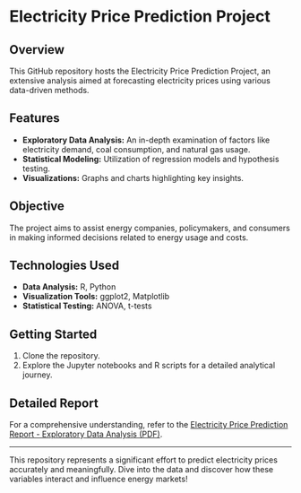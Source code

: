 # Electricity Price Prediction Project

## Overview
This GitHub repository hosts the Electricity Price Prediction Project, an extensive analysis aimed at forecasting electricity prices using various data-driven methods.

## Features
- **Exploratory Data Analysis:** An in-depth examination of factors like electricity demand, coal consumption, and natural gas usage.
- **Statistical Modeling:** Utilization of regression models and hypothesis testing.
- **Visualizations:** Graphs and charts highlighting key insights.

## Objective
The project aims to assist energy companies, policymakers, and consumers in making informed decisions related to energy usage and costs.

## Technologies Used
- **Data Analysis:** R, Python
- **Visualization Tools:** ggplot2, Matplotlib
- **Statistical Testing:** ANOVA, t-tests

## Getting Started
1. Clone the repository.
2. Explore the Jupyter notebooks and R scripts for a detailed analytical journey.

## Detailed Report
For a comprehensive understanding, refer to the [Electricity Price Prediction Report - Exploratory Data Analysis (PDF)](link-to-your-pdf-document).

---

This repository represents a significant effort to predict electricity prices accurately and meaningfully. Dive into the data and discover how these variables interact and influence energy markets!
